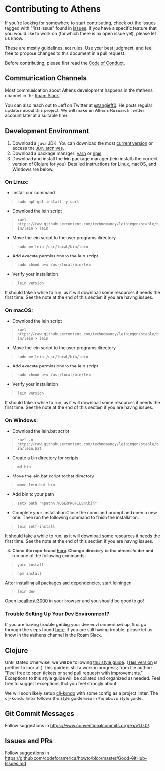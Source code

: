 # Contributing to Athens

If you're looking for somewhere to start contributing, check out the issues tagged with "first issue" found in [issues](https://github.com/athensresearch/athens/issues). If you have a specific feature that you would like to work on (for which there is no open issue yet), please let us know.

These are mostly guidelines, not rules. Use your best judgment, and feel free to propose changes to this document in a pull request.

Before contributing, please first read the [Code of Conduct](https://github.com/athensresearch/athens/blob/master/CODE_OF_CONDUCT.md).

## Communication Channels

Most communication about Athens development happens in the #athens channel in the [Roam Slack](https://roamresearch.slack.com/join/shared_invite/enQtODg3NjIzODEwNDgwLTdhMjczMGYwN2YyNmMzMDcyZjViZDk0MTA2M2UxOGM5NTMxNDVhNDE1YWVkNTFjMGM4OTE3MTQ3MjEzNzE1MTA). 

You can also reach out to Jeff on Twitter at [@tangjeff0](https://twitter.com/tangjeff0). He posts regular updates about this project. We will make an Athens Research Twitter account later at a suitable time. 

## Development Environment

1. Download a `java` JDK. You can download the most [current version](https://www.oracle.com/java/technologies/javase-downloads.html) or access the [JDK archives](https://jdk.java.net/archive/).
2. Download a package manager: [yarn](https://www.npmjs.com/package/yarn) or [npm](https://www.npmjs.com/get-npm). 
3. Download and install the lein package manager (lein installs the correct version of Clojure for you). Detailed instructions for Linux, macOS, and Windows are below.

### On Linux:
   * Install curl command
> ```sudo apt-get install -y curl```
   * Download the lein script
> ```curl https://raw.githubusercontent.com/technomancy/leiningen/stable/bin/lein > lein```
   * Move the lein script to the user programs directory
> ```sudo mv lein /usr/local/bin/lein```
   * Add execute permissions to the lein script
> ```sudo chmod a+x /usr/local/bin/lein```
   * Verify your installation
> ```lein version```
   
   It should take a while to run, as it will download some resources it needs the first time. See the note at the end of this section if you are having issues.

### On macOS:
   * Download the lein script
> ```curl https://raw.githubusercontent.com/technomancy/leiningen/stable/bin/lein > lein```
   * Move the lein script to the user programs directory
> ```sudo mv lein /usr/local/bin/lein```
   * Add execute permissions to the lein script
> ```sudo chmod a+x /usr/local/bin/lein```
   * Verify your installation
> ```lein version```

   It should take a while to run, as it will download some resources it needs the first time. See the note at the end of this section if you are having issues.

### On Windows:
   * Download the lein.bat script
> ```curl -O https://raw.githubusercontent.com/technomancy/leiningen/stable/bin/lein.bat```
   * Create a bin directory for scripts
> ```md bin```
   * Move the lein.bat script to that directory
> ```move lein.bat bin```
   * Add bin to your path
> ```setx path "%path%;%USERPROFILE%\bin"```
   * Complete your installation
   Close the command prompt and open a new one. Then run the following command to finish the installation.
> ```lein self-install```
   
   It should take a while to run, as it will download some resources it needs the first time. See the note at the end of this section if you are having issues.

4. Clone the repo found [here](https://github.com/athensresearch/athens). Change directory to the athens folder and run one of the following commands:
> ```yarn install```

> ```npm install```

   After installing all packages and dependencies, start leiningen.
> ```lein dev```

   Open [localhost:3000](http://localhost:3000) in your browser and you should be good to go!

### Trouble Setting Up Your Dev Environment?
If you are having trouble getting your dev environment set up, first go through the steps found [here](https://purelyfunctional.tv/guide/how-to-install-clojure/#windows-leiningen). If you are still having trouble, please let us know in the #athens channel in the Roam Slack.

## Clojure

Until stated otherwise, we will be following [this style guide](https://github.com/bbatsov/clojure-style-guide). ([This version](https://guide.clojure.style) is prettier to look at.) This guide is still a work in progress; from the author: "Feel free to [open tickets or send pull requests](https://github.com/bbatsov/clojure-style-guide/issues) with improvements." Exceptions to this style guide will be collated and organized as needed. Feel free to suggest exceptions that you feel strongly about.  

We will soon likely setup [clj-kondo](https://github.com/borkdude/clj-kondo) with some config as a project linter. The clj-kondo linter follows the style guidelines in the above style guide.

## Git Commit Messages 

Follow suggestions in https://www.conventionalcommits.org/en/v1.0.0/. 

## Issues and PRs

Follow suggestions in https://github.com/codeforamerica/howto/blob/master/Good-GitHub-Issues.md



